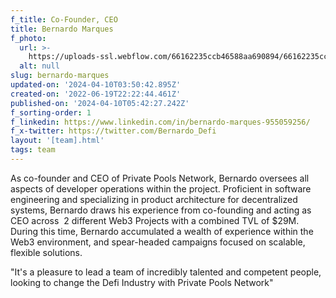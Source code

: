 ```yaml
---
f_title: Co-Founder, CEO
title: Bernardo Marques
f_photo:
  url: >-
    https://uploads-ssl.webflow.com/66162235ccb46588aa690894/66162235ccb46588aa690898_bernardo-v2.jpg
  alt: null
slug: bernardo-marques
updated-on: '2024-04-10T03:50:42.895Z'
created-on: '2022-06-19T22:22:44.461Z'
published-on: '2024-04-10T05:42:27.242Z'
f_sorting-order: 1
f_linkedin: https://www.linkedin.com/in/bernardo-marques-955059256/
f_x-twitter: https://twitter.com/Bernardo_Defi
layout: '[team].html'
tags: team
---
```


As co-founder and CEO of Private Pools Network, Bernardo oversees all aspects of developer operations within the project. Proficient in software engineering and specializing in product architecture for decentralized systems, Bernardo draws his experience from co-founding and acting as CEO across  2 different Web3 Projects with a combined TVL of $29M. During this time, Bernardo accumulated a wealth of experience within the Web3 environment, and spear-headed campaigns focused on scalable, flexible solutions.

"It's a pleasure to lead a team of incredibly talented and competent people, looking to change the Defi Industry with Private Pools Network"
